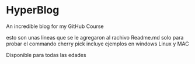 # HyperBlog

An incredible blog for my GitHub Course

esto son unas lineas que se le
agregaron al rachivo Readme.md
solo para probar el commando cherry pick
incluye ejemplos en windows
Linux y MAC

Disponible para todas las edades
